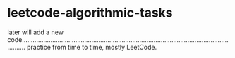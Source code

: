 # leetcode-algorithmic-tasks

later will add a new code..............................................................................................................................
practice from time to time,
mostly LeetCode.


